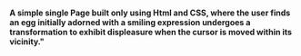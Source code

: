 #### A simple single Page built only using Html and CSS, where the user finds an egg initially adorned with a smiling expression undergoes a transformation to exhibit displeasure when the cursor is moved within its vicinity."
